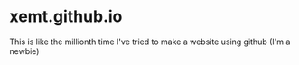 # xemt.github.io
This is like the millionth time I've tried to make a website using github (I'm a newbie)
